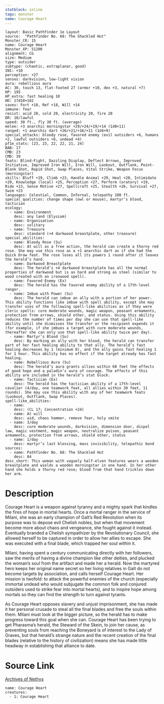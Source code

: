```yaml
---
statblock: inline
tags: monster
name: Courage Heart
---
```

```statblock
layout: Basic Pathfinder 1e Layout
source:  "Pathfinder No. 68: The Shackled Hut"
Monster_CR: 15
name: Courage Heart
Monster_XP: 51200
alignment: CG
size: Medium
type: outsider
subtype: (chaotic, extraplanar, good)
INI: +10
perception: +27
senses: darkvision, low-light vision
aura: rebellious aura
AC: 30, touch 13, flat-footed 27 (armor +10, dex +3, natural +7)
HP: 195
HP_extra: fast healing 10
HD: 17d10+102
saves: Fort +18, Ref +18, Will +14
immune: fear
resist: acid 20, cold 20, electricity 20, fire 20
DR: 10/lawful
speed: 30 ft., fly 30 ft. (average)
melee: +3 anarchic morningstar +29/+24/+19/+14 (1d8+11)
ranged: +1 anarchic dart +26/+21/+16/+11 (1d4+9)
special_attacks: bloody rose, favored enemy (evil outsiders +6, humans +2, lawful outsiders +8, undead +4)
pf1e_stats: [23, 23, 22, 22, 21, 24]
BAB: 17
CMB: 23
CMD: 39
feats: Blind-Fight, Dazzling Display, Deflect Arrows, Improved Initiative, Improved Iron Will, Iron Will, Lookout, Outflank, Point-Blank Shot, Rapid Shot, Swap Places, Vital Strike, Weapon Focus (morningstar)
skills: Bluff +19, Climb +23, Handle Animal +29, Heal +20, Intimidate +29, Knowledge (local) +25, Perception +27, Perform (oratory) +19, Ride +13, Sense Motive +27, Spellcraft +25, Stealth +26, Survival +27, Swim +23
languages: Celestial, Common, Infernal, telepathy 100 ft.
special_qualities: change shape (owl or mouse), martyr’s blood, tactician
ecology:
  - name: Environment
    desc: any land (Elysium)
  - name: Organisation
    desc: solitary
  - name: Treasure
    desc: standard (+4 darkwood breastplate, other treasure)
special_abilities:
  - name: Bloody Rose (Su)
    desc: At will as a free action, the herald can create a thorny red rose. She may use this rose as a +1 anarchic dart as if she had the Quick Draw feat. The rose loses all its powers 1 round after it leaves the herald’s hand.
  - name: Darkwood Breastplate
    desc: The herald’s +4 darkwood breastplate has all the normal properties of darkwood but is as hard and strong as steel (similar to wood created with an ironwood spell).
  - name: Favored Enemy (Ex)
    desc: The herald has the favored enemy ability of a 17th-level ranger.
  - name: Imbue with Power (Su)
    desc: The herald can imbue an ally with a portion of her power. This ability functions like imbue with spell ability, except she may transfer uses of the following spell-like abilities as if they were cleric spells: cure moderate wounds, magic weapon, peasant armaments, protection from arrows, shield other, and status. Using this ability reduces the number of times per day she can use that spell-like ability until she dismisses the transfer or the recipient expends it (for example, if she imbues a target with cure moderate wounds, thereafter she can only use that spell-like ability twice per day).
  - name: Martyr’s Blood (Su)
    desc: By marking an ally with her blood, the herald can transfer part of her fast healing ability to that ally. The herald’s fast healing decreases by 1 (minimum 0), and the ally gains fast healing 1 for 1 hour. This ability has no effect if the target already has fast healing.
  - name: Rebellious Aura (Su)
    desc: The herald’s aura grants allies within 60 feet the effects of good hope and a paladin’s aura of courage. The effects of this ability are included in the herald’s stat block.
  - name: Tactician (Ex)
    desc: The herald has the tactician ability of a 17th-level cavalier (4/day, one teamwork feat, all allies within 30 feet, 11 rounds). She may use this ability with any of her teamwork feats (Lookout, Outflank, Swap Places).
spell-like_abilities:
  - name:
    desc: (CL 17; Concentration +24)
  - name: At will
    desc: aid, chaos hammer, remove fear, holy smite
  - name: 3/day
    desc: cure moderate wounds, darkvision, dimension door, dispel law, magic vestment, magic weapon, neutralize poison, peasant armaments, protection from arrows, shield other, status
  - name: 1/day
    desc: martyr’s last blessing, mass invisibility, telepathic bond
sources:
  - name: Pathfinder No. 68: The Shackled Hut
    desc: 84
desc_short: This woman with vaguely half-elven features wears a wooden breastplate and wields a wooden morningstar in one hand. In her other hand she holds a thorny red rose; blood from that hand trickles down her arm.
```
# Description
Courage Heart is a weapon against tyranny and a mighty spark that kindles the fires of hope in mortal hearts. Once a mortal ranger in the service of Milani, she was an early champion of Galt’s Red Revolution when its purpose was to depose evil Chelish nobles, but when that movement become more about chaos and vengeance, she fought against it instead. Eventually branded a Chelish sympathizer by the Revolutionary Council, she allowed herself to be captured in order to allow her allies to escape. She was executed with a final blade, which trapped her soul within it.

Milani, having spent a century communicating directly with her followers, saw the merits of having a divine champion like other deities, and plucked the woman’s soul from the artifact and made her a herald. Now the martyred hero keeps her original name secret so her living relatives in Galt do not become targets by association, and calls herself Courage Heart. Her mission is twofold: to attack the powerful enemies of the church (especially immortal undead who would subjugate the common folk and conjured outsiders used to strike fear into mortal hearts), and to inspire hope among mortals so they can find the strength to turn against tyrants.

As Courage Heart opposes slavery and unjust imprisonment, she has made it her personal crusade to steal all the final blades and free the souls within them. Milani must look at the bigger picture, so the herald has to make progress toward this goal when she can. Courage Heart has been trying to get Pharasma’s herald, the Steward of the Skein, to join her cause, as preventing souls from reaching the Boneyard is of interest to the Lady of Graves, but that herald’s strange nature and the recent creation of the final blades (relative to the history of civilization) means she has made little headway in establishing that alliance to date.
# Source Link
[Archives of Nethys](https://aonprd.com/MonsterDisplay.aspx?ItemName=Courage%20Heart)
```encounter-table
name: Courage Heart
creatures:
  - 1: Courage Heart
```

